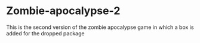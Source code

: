 # Zombie-apocalypse-2
This is the second version of the zombie apocalypse game in which a box is added for the dropped package
